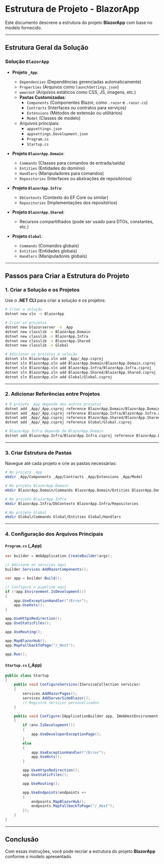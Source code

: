 # Estrutura de Projeto - BlazorApp

Este documento descreve a estrutura do projeto **BlazorApp** com base no modelo fornecido.

---

## Estrutura Geral da Solução

### Solução `BlazorApp`

- **Projeto `_App`**:
    - `Dependencies` (Dependências gerenciadas automaticamente)
    - `Properties` (Arquivos como `launchSettings.json`)
    - `wwwroot` (Arquivos estáticos como CSS, JS, imagens, etc.)
    - **Pastas Customizadas**:
        - `Components` (Componentes Blazor, como `.razor` e `.razor.cs`)
        - `Contracts` (Interfaces ou contratos para serviços)
        - `Extensions` (Métodos de extensão ou utilitários)
        - `Model` (Classes de modelo)
    - Arquivos principais:
        - `appsettings.json`
        - `appsettings.Development.json`
        - `Program.cs`
        - `Startup.cs`

- **Projeto `BlazorApp.Domain`**:
    - `Commands` (Classes para comandos de entrada/saída)
    - `Entities` (Entidades do domínio)
    - `Handlers` (Manipuladores para comandos)
    - `Repositories` (Interfaces ou abstrações de repositórios)

- **Projeto `BlazorApp.Infra`**:
    - `DbContexts` (Contexto do EF Core ou similar)
    - `Repositories` (Implementações dos repositórios)

- **Projeto `BlazorApp.Shared`**:
    - Recursos compartilhados (pode ser usado para DTOs, constantes, etc.)

- **Projeto `Global`**:
    - `Commands` (Comandos globais)
    - `Entities` (Entidades globais)
    - `Handlers` (Manipuladores globais)

---

## Passos para Criar a Estrutura do Projeto

### 1. Criar a Solução e os Projetos

Use o **.NET CLI** para criar a solução e os projetos:

```bash
# Criar a solução
dotnet new sln -n BlazorApp

# Criar os projetos
dotnet new blazorserver -n _App
dotnet new classlib -n BlazorApp.Domain
dotnet new classlib -n BlazorApp.Infra
dotnet new classlib -n BlazorApp.Shared
dotnet new classlib -n Global

# Adicionar os projetos à solução
dotnet sln BlazorApp.sln add _App/_App.csproj
dotnet sln BlazorApp.sln add BlazorApp.Domain/BlazorApp.Domain.csproj
dotnet sln BlazorApp.sln add BlazorApp.Infra/BlazorApp.Infra.csproj
dotnet sln BlazorApp.sln add BlazorApp.Shared/BlazorApp.Shared.csproj
dotnet sln BlazorApp.sln add Global/Global.csproj
```

---

### 2. Adicionar Referências entre Projetos

```bash
# O projeto _App depende dos outros projetos
dotnet add _App/_App.csproj reference BlazorApp.Domain/BlazorApp.Domain.csproj
dotnet add _App/_App.csproj reference BlazorApp.Infra/BlazorApp.Infra.csproj
dotnet add _App/_App.csproj reference BlazorApp.Shared/BlazorApp.Shared.csproj
dotnet add _App/_App.csproj reference Global/Global.csproj

# BlazorApp.Infra depende de BlazorApp.Domain
dotnet add BlazorApp.Infra/BlazorApp.Infra.csproj reference BlazorApp.Domain/BlazorApp.Domain.csproj
```

---

### 3. Criar Estrutura de Pastas

Navegue até cada projeto e crie as pastas necessárias:

```bash
# No projeto _App
mkdir _App/Components _App/Contracts _App/Extensions _App/Model

# No projeto BlazorApp.Domain
mkdir BlazorApp.Domain/Commands BlazorApp.Domain/Entities BlazorApp.Domain/Handlers BlazorApp.Domain/Repositories

# No projeto BlazorApp.Infra
mkdir BlazorApp.Infra/DbContexts BlazorApp.Infra/Repositories

# No projeto Global
mkdir Global/Commands Global/Entities Global/Handlers
```

---

### 4. Configuração dos Arquivos Principais

#### `Program.cs` (_App)

```csharp
var builder = WebApplication.CreateBuilder(args);

// Adicione os serviços aqui
builder.Services.AddRazorComponents();

var app = builder.Build();

// Configure o pipeline aqui
if (!app.Environment.IsDevelopment())
{
    app.UseExceptionHandler("/Error");
    app.UseHsts();
}

app.UseHttpsRedirection();
app.UseStaticFiles();

app.UseRouting();

app.MapBlazorHub();
app.MapFallbackToPage("/_Host");

app.Run();
```

#### `Startup.cs` (_App)

```csharp
public class Startup
{
    public void ConfigureServices(IServiceCollection services)
    {
        services.AddRazorPages();
        services.AddServerSideBlazor();
        // Registre serviços personalizados
    }

    public void Configure(IApplicationBuilder app, IWebHostEnvironment env)
    {
        if (env.IsDevelopment())
        {
            app.UseDeveloperExceptionPage();
        }
        else
        {
            app.UseExceptionHandler("/Error");
            app.UseHsts();
        }

        app.UseHttpsRedirection();
        app.UseStaticFiles();

        app.UseRouting();

        app.UseEndpoints(endpoints =>
        {
            endpoints.MapBlazorHub();
            endpoints.MapFallbackToPage("/_Host");
        });
    }
}
```

---

## Conclusão

Com essas instruções, você pode recriar a estrutura do projeto **BlazorApp** conforme o modelo apresentado.
